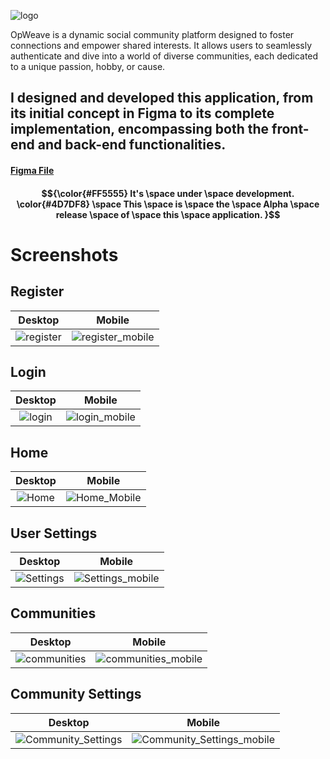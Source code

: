 ![logo](https://github.com/user-attachments/assets/47b69683-c83a-448b-980c-431a1ab0a4a3)

OpWeave is a dynamic social community platform designed to foster connections and empower shared interests. It allows users to seamlessly authenticate and dive into a world of diverse communities, each dedicated to a unique passion, hobby, or cause.

## I designed and developed this application, from its initial concept in Figma to its complete implementation, encompassing both the front-end and back-end functionalities.
#### [Figma File](https://www.figma.com/design/kiy0PFjzgP3wXUFkXIi2IO/OpWeave?node-id=0-1&t=FvPS8uQgmeVGksef-1)
#### $${\color{#FF5555} It's \space under \space development. \color{#4D7DF8} \space This \space is \space the \space Alpha \space release \space of \space this \space application. }$$

# Screenshots

## Register
|              Desktop              |              Mobile              |
| :-------------------------------: | :------------------------------: |
| ![register](https://github.com/user-attachments/assets/b85df6c1-e809-4d34-a923-e5a963c63daf) | ![register_mobile](https://github.com/user-attachments/assets/c8282c80-7f92-447d-8a2c-868b151936e6) |

## Login
|              Desktop              |              Mobile              |
| :-------------------------------: | :------------------------------: |
| ![login](https://github.com/user-attachments/assets/33ef937a-04d7-4ac4-9d49-5e64b79d5166) | ![login_mobile](https://github.com/user-attachments/assets/e18b8433-c346-433d-9a0e-ec5a06cda14a) |

## Home
|              Desktop              |              Mobile              |
| :-------------------------------: | :------------------------------: |
| ![Home](https://github.com/user-attachments/assets/b98e6344-b611-4bea-b519-937eb03befe0) | ![Home_Mobile](https://github.com/user-attachments/assets/fbb83c73-78e4-49c6-87b7-78395da274bd) |

## User Settings
|              Desktop              |              Mobile              |
| :-------------------------------: | :------------------------------: |
| ![Settings](https://github.com/user-attachments/assets/d3f0f680-d64c-41fa-9870-3e5e71e1bb91) | ![Settings_mobile](https://github.com/user-attachments/assets/737874b0-8e79-492b-abbb-5ecad6e8b06d) |

## Communities
|              Desktop              |              Mobile              |
| :-------------------------------: | :------------------------------: |
| ![communities](https://github.com/user-attachments/assets/66174a13-0a0f-430d-850d-14f5657a1a9f) | ![communities_mobile](https://github.com/user-attachments/assets/7e5eb958-4406-4cf1-b718-efdf375ffc7a) |

## Community Settings
|              Desktop              |              Mobile              |
| :-------------------------------: | :------------------------------: |
| ![Community_Settings](https://github.com/user-attachments/assets/aa7fe51c-4bd6-43fb-865d-fdcc7829cefd) | ![Community_Settings_mobile](https://github.com/user-attachments/assets/31ba22ac-2159-48ef-8a98-e899b82ab3ba) |
